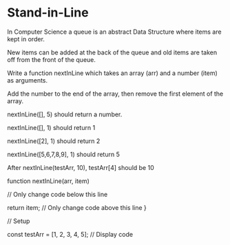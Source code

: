 # Stand-in-Line

In Computer Science a queue is an abstract Data Structure where items are kept in order.

New items can be added at the back of the queue and old items are taken off from the front of the queue.

Write a function nextInLine which takes an array (arr) and a number (item) as arguments.

Add the number to the end of the array, then remove the first element of the array.

nextInLine([], 5) should return a number.
 
nextInLine([], 1) should return 1

nextInLine([2], 1) should return 2

nextInLine([5,6,7,8,9], 1) should return 5

After nextInLine(testArr, 10), testArr[4] should be 10

function nextInLine(arr, item) 

 // Only change code below this line
  
  return item;
  // Only change code above this line
}

// Setup

const testArr = [1, 2, 3, 4, 5];
// Display code
